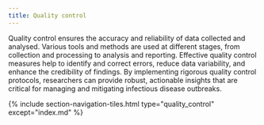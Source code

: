 ```yaml
---
title: Quality control
---
```


Quality control ensures the accuracy and reliability of data collected and analysed. Various tools and methods are used at different stages, from collection and processing to analysis and reporting. Effective quality control measures help to identify and correct errors, reduce data variability, and enhance the credibility of findings. By implementing rigorous quality control protocols, researchers can provide robust, actionable insights that are critical for managing and mitigating infectious disease outbreaks.


{% include section-navigation-tiles.html type="quality_control" except="index.md" %}

